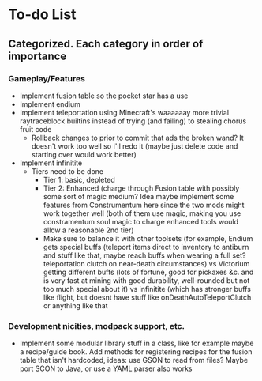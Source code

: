 # To-do List
## Categorized. Each category in order of importance
### Gameplay/Features
- Implement fusion table so the pocket star has a use
- Implement endium
- Implement teleportation using Minecraft's waaaaaay more trivial raytraceblock builtins instead of trying (and failing) to stealing chorus fruit code
  - Rollback changes to prior to commit that ads the broken wand? It doesn't work too well so I'll redo it (maybe just delete code and starting over would work better)
- Implement infinitite
  - Tiers need to be done
    - Tier 1: basic, depleted
    - Tier 2: Enhanced (charge through Fusion table with possibly some sort of magic medium? Idea maybe implement some features from Construmentum here since 
      the two mods might work together well (both of them use magic, making you use constramentum soul magic to charge enhanced tools would allow a reasonable 2nd tier)
    - Make sure to balance it with other toolsets (for example, Endium gets special buffs (teleport items direct to inventory to antiburn and stuff like that, maybe
      reach buffs when wearing a full set? teleportation clutch on near-death circumstances) vs Victorium getting different buffs (lots of fortune, good for pickaxes
      &c. and is very fast at mining with good durability, well-rounded but not too much special about it) vs infinitite (which has stronger buffs like flight, but doesnt
      have stuff like onDeathAutoTeleportClutch or anything like that

### Development nicities, modpack support, etc.
- Implement some modular library stuff in a class, like for example maybe a recipe/guide book. Add methods for registering recipes for the fusion table that isn't 
hardcoded, ideas: use GSON to read from files? Maybe port SCON to Java, or use a YAML parser also works

